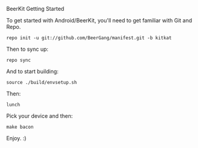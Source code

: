 BeerKit
Getting Started

To get started with Android/BeerKit, you'll need to get familiar with Git and Repo.

    repo init -u git://github.com/BeerGang/manifest.git -b kitkat

Then to sync up:

    repo sync

And to start building:
    
    source ./build/envsetup.sh
    
Then:
    
    lunch

Pick your device and then:

    make bacon
    


Enjoy. :)
    
